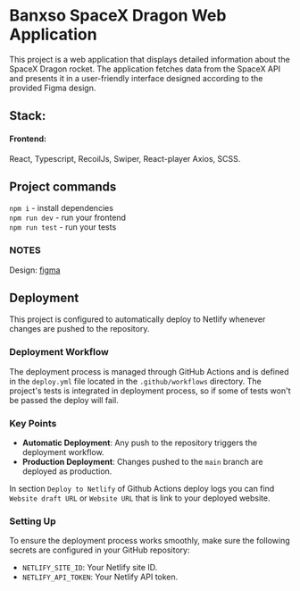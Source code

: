 # Banxso SpaceX Dragon Web Application

This project is a web application that displays detailed information about the SpaceX Dragon rocket. The application fetches data from the SpaceX API and presents it in a user-friendly interface designed according to the provided Figma design.

## Stack:

#### Frontend:

React, Typescript, RecoilJs, Swiper, React-player Axios, SCSS.

## Project commands

`npm i` - install dependencies <br />
`npm run dev` - run your frontend <br />
`npm run test` - run your tests <br />

### NOTES

Design: [figma](https://www.figma.com/design/JTokTA6Xfcy9Kb62xRBRKv/Test-Junior?node-id=0-1&t=sLcE18FQHZWMRKov-0)

## Deployment

This project is configured to automatically deploy to Netlify whenever changes are pushed to the repository.

### Deployment Workflow

The deployment process is managed through GitHub Actions and is defined in the `deploy.yml` file located in the `.github/workflows` directory. The project's tests is integrated in deployment process, so if some of tests won't be passed the deploy will fail.

### Key Points

-   **Automatic Deployment**: Any push to the repository triggers the deployment workflow.
-   **Production Deployment**: Changes pushed to the `main` branch are deployed as production.

In section `Deploy to Netlify` of Github Actions deploy logs you can find `Website draft URL` or `Website URL` that is link to your deployed website.

### Setting Up

To ensure the deployment process works smoothly, make sure the following secrets are configured in your GitHub repository:

-   `NETLIFY_SITE_ID`: Your Netlify site ID.
-   `NETLIFY_API_TOKEN`: Your Netlify API token.
